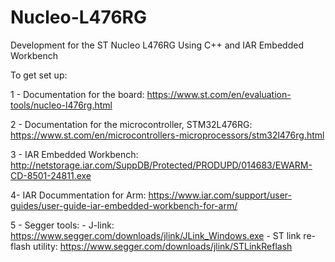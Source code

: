 # Nucleo-L476RG
Development for the ST Nucleo L476RG Using C++ and IAR Embedded Workbench

To get set up:


1 - Documentation for the board:
https://www.st.com/en/evaluation-tools/nucleo-l476rg.html

2 - Documentation for the microcontroller, STM32L476RG:
https://www.st.com/en/microcontrollers-microprocessors/stm32l476rg.html

3 - IAR Embedded Workbench:
http://netstorage.iar.com/SuppDB/Protected/PRODUPD/014683/EWARM-CD-8501-24811.exe

4- IAR Docummentation for Arm:
https://www.iar.com/support/user-guides/user-guide-iar-embedded-workbench-for-arm/

5 - Segger tools:
      - J-link: https://www.segger.com/downloads/jlink/JLink_Windows.exe
      - ST link re-flash utility: https://www.segger.com/downloads/jlink/STLinkReflash
      
      







